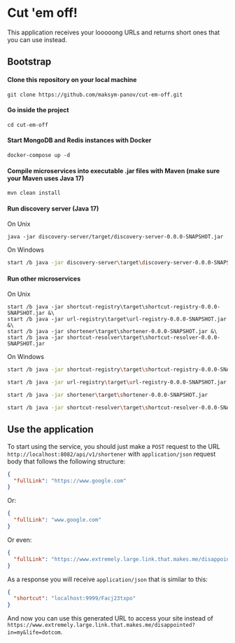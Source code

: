 # Cut 'em off!

This application receives your looooong URLs and returns short ones that you can use instead.

## Bootstrap

#### Clone this repository on your local machine
```shell
git clone https://github.com/maksym-panov/cut-em-off.git
```

#### Go inside the project 
```shell
cd cut-em-off
```

#### Start MongoDB and Redis instances with Docker
```shell
docker-compose up -d
```

#### Compile microservices into executable .jar files with Maven (make sure your Maven uses Java 17)
```shell
mvn clean install
```

#### Run discovery server (Java 17)

On Unix
```shell
java -jar discovery-server/target/discovery-server-0.0.0-SNAPSHOT.jar
```

On Windows
```bash
start /b java -jar discovery-server\target\discovery-server-0.0.0-SNAPSHOT.jar
```

#### Run other microservices

On Unix
```shell
start /b java -jar shortcut-registry\target\shortcut-registry-0.0.0-SNAPSHOT.jar &\
start /b java -jar url-registry\target\url-registry-0.0.0-SNAPSHOT.jar &\
start /b java -jar shortener\target\shortener-0.0.0-SNAPSHOT.jar &\
start /b java -jar shortcut-resolver\target\shortcut-resolver-0.0.0-SNAPSHOT.jar
```

On Windows
```bash
start /b java -jar shortcut-registry\target\shortcut-registry-0.0.0-SNAPSHOT.jar
```

```bash
start /b java -jar url-registry\target\url-registry-0.0.0-SNAPSHOT.jar
```

```bash
start /b java -jar shortener\target\shortener-0.0.0-SNAPSHOT.jar
```

```bash
start /b java -jar shortcut-resolver\target\shortcut-resolver-0.0.0-SNAPSHOT.jar
```

## Use the application

To start using the service, you should just make a `POST` request to the URL `http://localhost:8082/api/v1/shortener`
with `application/json` request body that follows the following structure:

```json
{
  "fullLink": "https://www.google.com"
}
```

Or:

```json
{
  "fullLink": "www.google.com"
}
```

Or even:

```json
{
  "fullLink": "https://www.extremely.large.link.that.makes.me/disappointed?in=my&life=dotcom"
}
```

As a response you will receive `application/json` that is similar to this:

```json
{
  "shortcut": "localhost:9999/Facj23txpo"
}
```

And now you can use this generated URL to access your site instead of `https://www.extremely.large.link.that.makes.me/disappointed?in=my&life=dotcom`.
